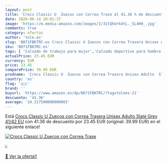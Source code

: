 ```yaml
---
layout: post
title: 'Crocs Classic U  Zuecos con Correa Trase al 41.36 % de descuento'
date: 2020-06-14 20:01:37
image: 'https://m.media-amazon.com/images/I/31tQhUrk4tL._SL400_.jpg'
comments: true
category: ofertas
author: 'tole.es'
slug: 'B071FBKTRC-es Crocs Classic U Zuecos con Correa Trasera Unisex Adulto...'
sku: 'B071FBKTRC-es'
tags: [ 'Calzado de trabajo para mujer','Calzado deportivo para hombre','Calzado sanitario y de hostelería para mujer','Chanclas y sandalias de piscina para hombre','Sandalias y chanclas para niña','Zapatillas y calzado deportivo para hombre','Zapatos','Zapatos para hombre','Zapatos para mujer','Zapatos para niñas pequeñas','Zapatos y complementos','Zuecos sanitarios y de hostelería para mujer','Zuecos y mules para hombre','zuecos', ]
actualPrice: 23.45 EUR
currency: EUR
price: 23.45
comparePrice: 39.99 EUR
prodname: 'Crocs Classic U  Zuecos con Correa Trasera Unisex Adulto  Slate Grey  41/42 EU'
country: 'es'
flag: '🇪🇸'
brand: ''
buyurl: 'https://www.amazon.es/dp/B071FBKTRC/?tag=tolees-21'
descuento: '41.36'
average: '24.317500000000003'
---
```


Está [Crocs Classic U  Zuecos con Correa Trasera Unisex Adulto  Slate Grey  41/42 EU](https://www.amazon.es/dp/B071FBKTRC/?tag=tolees-21) con 41.36 de descuento por 23.45 EUR (original: 39.99 EUR) en el siguiente enlace!

[![Crocs Classic U  Zuecos con Correa Trase](https://m.media-amazon.com/images/I/31tQhUrk4tL._SL400_.jpg)](https://www.amazon.es/dp/B071FBKTRC/?tag=tolees-21)

ℹ️:


[🛒 Ver la oferta!!](https://www.amazon.es/dp/B071FBKTRC/?tag=tolees-21)
